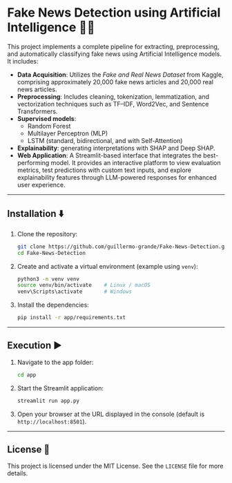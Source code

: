 # Fake News Detection using Artificial Intelligence 📰❌

This project implements a complete pipeline for extracting, preprocessing, and automatically classifying fake news using Artificial Intelligence models. It includes:

* **Data Acquisition**: Utilizes the *Fake and Real News Dataset* from Kaggle, comprising approximately 20,000 fake news articles and 20,000 real news articles.
* **Preprocessing**: Includes cleaning, tokenization, lemmatization, and vectorization techniques such as TF–IDF, Word2Vec, and Sentence Transformers.
* **Supervised models**:
    * Random Forest
    * Multilayer Perceptron (MLP)
    * LSTM (standard, bidirectional, and with Self-Attention)
* **Explainability**: generating interpretations with SHAP and Deep SHAP.
* **Web Application**: A Streamlit-based interface that integrates the best-performing model. It provides an interactive platform to view evaluation metrics, test predictions with custom text inputs, and explore explainability features through LLM-powered responses for enhanced user experience.

---

## Installation ⬇️

1. Clone the repository:

     ```bash
     git clone https://github.com/guillermo-grande/Fake-News-Detection.git
     cd Fake-News-Detection
     ```
2. Create and activate a virtual environment (example using `venv`):

     ```bash
     python3 -m venv venv
     source venv/bin/activate    # Linux / macOS
     venv\Scripts\activate       # Windows
     ```
3. Install the dependencies:

     ```bash
     pip install -r app/requirements.txt
     ```

---

## Execution ▶️

1. Navigate to the app folder:

     ```bash
     cd app
     ```
2. Start the Streamlit application:

     ```bash
     streamlit run app.py
     ```
3. Open your browser at the URL displayed in the console (default is `http://localhost:8501`).

---

## License 📄

This project is licensed under the MIT License. See the `LICENSE` file for more details.

